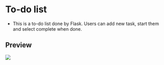 # To-do list

<ul>
  <li>This is a to-do list done by Flask. Users can add new task, start them and select complete when done.</li>
</ul>

<h2>Preview</h2>
<img src="https://user-images.githubusercontent.com/91461938/191892880-b0664443-0235-4aab-ad26-a178e04204c0.gif">
